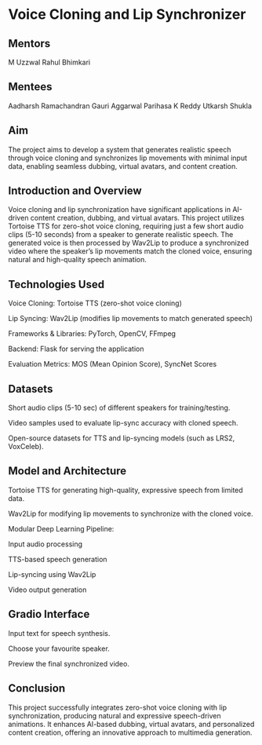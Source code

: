 # Voice Cloning and Lip Synchronizer

## Mentors
M Uzzwal
Rahul Bhimkari

## Mentees
Aadharsh Ramachandran
Gauri Aggarwal
Parihasa K Reddy
Utkarsh Shukla

## Aim
The project aims to develop a system that generates realistic speech through voice cloning and synchronizes lip movements with minimal input data, enabling seamless dubbing, virtual avatars, and content creation.

## Introduction and Overview
Voice cloning and lip synchronization have significant applications in AI-driven content creation, dubbing, and virtual avatars. This project utilizes Tortoise TTS for zero-shot voice cloning, requiring just a few short audio clips (5-10 seconds) from a speaker to generate realistic speech. The generated voice is then processed by Wav2Lip to produce a synchronized video where the speaker’s lip movements match the cloned voice, ensuring natural and high-quality speech animation.

## Technologies Used
Voice Cloning: Tortoise TTS (zero-shot voice cloning)

Lip Syncing: Wav2Lip (modifies lip movements to match generated speech)

Frameworks & Libraries: PyTorch, OpenCV, FFmpeg

Backend: Flask for serving the application

Evaluation Metrics: MOS (Mean Opinion Score), SyncNet Scores

## Datasets
Short audio clips (5-10 sec) of different speakers for training/testing.

Video samples used to evaluate lip-sync accuracy with cloned speech.

Open-source datasets for TTS and lip-syncing models (such as LRS2, VoxCeleb).

## Model and Architecture
Tortoise TTS for generating high-quality, expressive speech from limited data.

Wav2Lip for modifying lip movements to synchronize with the cloned voice.

Modular Deep Learning Pipeline:

Input audio processing

TTS-based speech generation

Lip-syncing using Wav2Lip

Video output generation

## Gradio Interface
Input text for speech synthesis.

Choose your favourite speaker.

Preview the final synchronized video.

## Conclusion
This project successfully integrates zero-shot voice cloning with lip synchronization, producing natural and expressive speech-driven animations. It enhances AI-based dubbing, virtual avatars, and personalized content creation, offering an innovative approach to multimedia generation.

